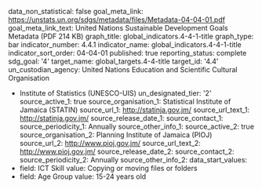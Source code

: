 data_non_statistical: false
goal_meta_link: https://unstats.un.org/sdgs/metadata/files/Metadata-04-04-01.pdf
goal_meta_link_text: United Nations Sustainable Development Goals Metadata (PDF 214
  KB)
graph_title: global_indicators.4-4-1-title
graph_type: bar
indicator_number: 4.4.1
indicator_name: global_indicators.4-4-1-title
indicator_sort_order: 04-04-01
published: true
reporting_status: complete
sdg_goal: '4'
target_name: global_targets.4-4-title
target_id: '4.4'
un_custodian_agency: United Nations Education and Scientific Cultural Organisation
  - Institute of Statistics (UNESCO-UIS)
un_designated_tier: '2'
source_active_1: true
source_organisation_1: Statistical Institute of Jamaica (STATIN)
source_url_1: http://statinja.gov.jm/
source_url_text_1: http://statinja.gov.jm/
source_release_date_1: 
source_contact_1: 
source_periodicity_1: Annually
source_other_info_1: 
source_active_2: true
source_organisation_2:  Planning Institute of Jamaica (PIOJ)
source_url_2: http://www.pioj.gov.jm/
source_url_text_2: http://www.pioj.gov.jm/
source_release_date_2: 
source_contact_2: 
source_periodicity_2: Annually
source_other_info_2: 
data_start_values:
  - field: ICT Skill
    value: Copying or moving files or folders
  - field: Age Group
    value: 15-24 years old